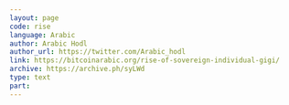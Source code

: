 ```yaml
---
layout: page
code: rise
language: Arabic
author: Arabic Hodl
author_url: https://twitter.com/Arabic_hodl
link: https://bitcoinarabic.org/rise-of-sovereign-individual-gigi/
archive: https://archive.ph/syLWd
type: text
part: 
---
```

